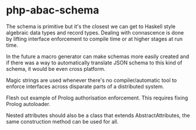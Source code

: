 php-abac-schema
====================

The schema is primitive but it's the closest we can get to Haskell style algebraic data types and record types. Dealing with connascence is done by lifting interface enforcement to compile time or at higher stages at run time.

In the future a macro generator can make schemas more easily created and if there was a way to automatically translate JSON schema to this kind of schema, it would be even cross platform.

Magic strings are used whenever there's no compiler/automatic tool to enforce interfaces across disparate parts of a distributed system.

Flesh out example of Prolog authorisation enforcement. This requires fixing Prolog autoloader.

Nested attributes should also be a class that extends AbstractAttributes, the same construction method can be used for all.
